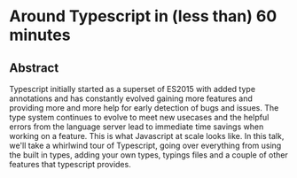 # Around Typescript in (less than) 60 minutes

## Abstract

Typescript initially started as a superset of ES2015 with added type annotations and has constantly evolved gaining more features and providing more and more help for early detection of bugs and issues. The type system continues to evolve to meet new usecases and the helpful errors from the language server lead to immediate time savings when working on a feature. This is what Javascript at scale looks like. In this talk, we'll take a whirlwind tour of Typescript, going over everything from using the built in types, adding your own types, typings files and a couple of other features that typescript provides. 